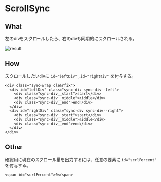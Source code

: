 # ScrollSync

## What
左のdivをスクロールしたら、右のdivも同期的にスクロールされる。

![result](https://github.com/DaiAoki/scroll-sync/blob/media/README-gif/scroll-sync.gif)

## How
スクロールしたいdivに `id="leftDiv"` , `id="rightDiv"` を付与する。
```
<div class="sync-wrap clearfix">
  <div id="leftDiv" class="sync-div sync-div--left">
    <div class="sync-div__start">start</div>
    <div class="sync-div__middle">middle</div>
    <div class="sync-div__end">end</div>
  </div>
  <div id="rightDiv" class="sync-div sync-div--right">
    <div class="sync-div__start">start</div>
    <div class="sync-div__middle">middle</div>
    <div class="sync-div__end">end</div>
  </div>
</div>
```

## Other
確認用に現在のスクロール量を出力するには、任意の要素に `id="scrlPercent"` を付与する。
```
<span id="scrlPercent">0</span>
```
